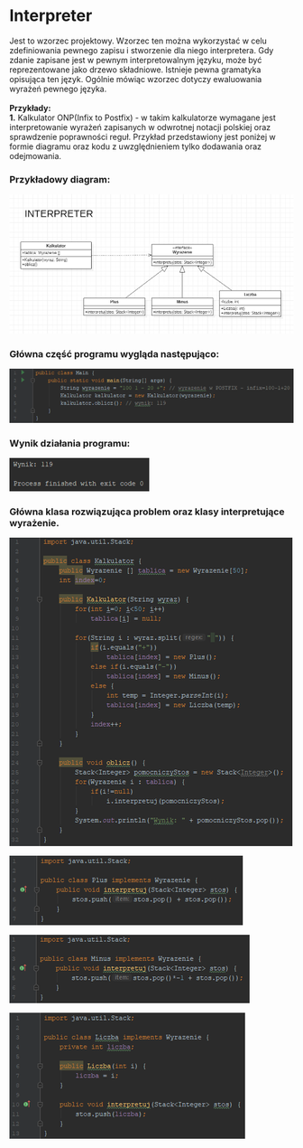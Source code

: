 # Interpreter

Jest to wzorzec projektowy. Wzorzec ten można wykorzystać w celu zdefiniowania pewnego zapisu i stworzenie dla niego interpretera. Gdy zdanie zapisane jest w pewnym interpretowalnym języku, może być reprezentowane jako drzewo składniowe. Istnieje pewna gramatyka opisująca ten język. Ogólnie mówiąc wzorzec dotyczy ewaluowania wyrażeń pewnego języka. </br> </br>
**Przykłady:**
</br>
**1.** Kalkulator ONP(Infix to Postfix) - w takim kalkulatorze wymagane jest interpretowanie wyrażeń zapisanych w odwrotnej notacji polskiej oraz sprawdzenie poprawności reguł. Przykład przedstawiony jest poniżej w formie diagramu oraz kodu z uwzględnieniem tylko dodawania oraz odejmowania.

### Przykładowy diagram:
<p align="center">
 <img src="https://github.com/JakubMakaruk/UMCS/blob/master/23%20DAYS%20CHALLANGE%20WZORCOWY/Interpreter/zdj/diagram.png" alt="zdj">
</p>

### Główna część programu wygląda następująco:
<p align="left">
 <img src="https://github.com/JakubMakaruk/UMCS/blob/master/23%20DAYS%20CHALLANGE%20WZORCOWY/Interpreter/zdj/main1.png" alt="zdj">
</p>

### Wynik działania programu:
<p align="left">
 <img src="https://github.com/JakubMakaruk/UMCS/blob/master/23%20DAYS%20CHALLANGE%20WZORCOWY/Interpreter/zdj/main2.png" alt="zdj">
</p>

### Główna klasa rozwiązująca problem oraz klasy interpretujące wyrażenie.
<p align="left">
 <img src="https://github.com/JakubMakaruk/UMCS/blob/master/23%20DAYS%20CHALLANGE%20WZORCOWY/Interpreter/zdj/main3.png" alt="zdj">
<p align="left">
 <img src="https://github.com/JakubMakaruk/UMCS/blob/master/23%20DAYS%20CHALLANGE%20WZORCOWY/Interpreter/zdj/interpreter1.png" alt="zdj">
</p>
<p align="left">
 <img src="https://github.com/JakubMakaruk/UMCS/blob/master/23%20DAYS%20CHALLANGE%20WZORCOWY/Interpreter/zdj/interpreter2.png" alt="zdj">
</p>
<p align="left">
 <img src="https://github.com/JakubMakaruk/UMCS/blob/master/23%20DAYS%20CHALLANGE%20WZORCOWY/Interpreter/zdj/interpreter3.png" alt="zdj">
</p>
